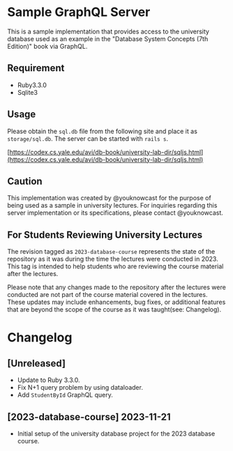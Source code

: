 # Sample GraphQL Server
This is a sample implementation that provides access to the university database used as an example in the "Database System Concepts (7th Edition)" book via GraphQL.

## Requirement

- Ruby3.3.0
- Sqlite3

## Usage
Please obtain the `sql.db` file from the following site and place it as `storage/sql.db`.
The server can be started with `rails s`.

[https://codex.cs.yale.edu/avi/db-book/university-lab-dir/sqljs.html](https://codex.cs.yale.edu/avi/db-book/university-lab-dir/sqljs.html)

## Caution
This implementation was created by @youknowcast for the purpose of being used as a sample in university lectures.
For inquiries regarding this server implementation or its specifications, please contact @youknowcast.

## For Students Reviewing University Lectures

The revision tagged as `2023-database-course` represents the state of the repository as it was during the time the lectures were conducted in 2023. This tag is intended to help students who are reviewing the course material after the lectures.

Please note that any changes made to the repository after the lectures were conducted are not part of the course material covered in the lectures. These updates may include enhancements, bug fixes, or additional features that are beyond the scope of the course as it was taught(see: Changelog).


# Changelog

## [Unreleased]
- Update to Ruby 3.3.0.
- Fix N+1 query problem by using dataloader.
- Add `StudentById` GraphQL query.

## [2023-database-course] 2023-11-21
- Initial setup of the university database project for the 2023 database course.

